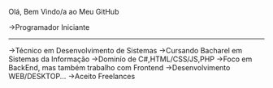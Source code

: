 Olá, Bem Vindo/a ao Meu GitHub

->Programador Iniciante<hr>
->Técnico em Desenvolvimento de Sistemas
->Cursando Bacharel em Sistemas da Informação
->Dominío de C#,HTML/CSS/JS,PHP
->Foco em BackEnd, mas também trabalho com Frontend
->Desenvolvimento WEB/DESKTOP...
->Aceito Freelances


<!--
**MVMaia/MVMaia** is a ✨ _special_ ✨ repository because its `README.md` (this file) appears on your GitHub profile.

Here are some ideas to get you started:

- 🔭 I’m currently working on ...
- 🌱 I’m currently learning ...
- 👯 I’m looking to collaborate on ...
- 🤔 I’m looking for help with ...
- 💬 Ask me about ...
- 📫 How to reach me: ...
- 😄 Pronouns: ...
- ⚡ Fun fact: ...
-->

